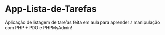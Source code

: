 # App-Lista-de-Tarefas

Aplicação de listagem de tarefas feita em aula para aprender a manipulação com PHP + PDO e PHPMyAdmin!
